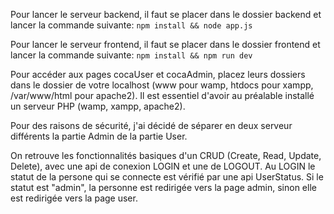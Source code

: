 Pour lancer le serveur backend, il faut se placer dans le dossier backend et lancer la commande suivante:
```npm install && node app.js```

Pour lancer le serveur frontend, il faut se placer dans le dossier frontend et lancer la commande suivante:
```npm install && npm run dev```

Pour accéder aux pages cocaUser et cocaAdmin, placez leurs dossiers dans le dossier de votre localhost (www pour wamp, htdocs pour xampp, /var/www/html pour apache2). Il est essentiel d'avoir au préalable installé un serveur PHP (wamp, xampp, apache2).

Pour des raisons de sécurité, j'ai décidé de séparer en deux serveur différents la partie Admin de la partie User.

On retrouve les fonctionnalités basiques d'un CRUD (Create, Read, Update, Delete), avec une api de conexion LOGIN et une de LOGOUT. Au LOGIN le statut de la persone qui se connecte est vérifié par une api UserStatus.
 Si le statut est "admin", la personne est redirigée vers la page admin, sinon elle est redirigée vers la page user.
 